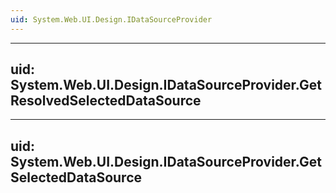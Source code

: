 ```yaml
---
uid: System.Web.UI.Design.IDataSourceProvider
---
```


---
uid: System.Web.UI.Design.IDataSourceProvider.GetResolvedSelectedDataSource
---

---
uid: System.Web.UI.Design.IDataSourceProvider.GetSelectedDataSource
---
